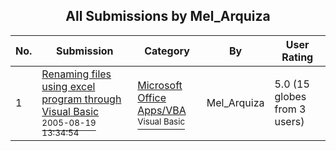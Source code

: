 ﻿<div align="center">

## All Submissions by Mel\_Arquiza

</div>

No.  | Submission | Category | By   | User Rating
---- | ---------- | -------- | ---- | -----------
1 | [Renaming files using excel program through Visual Basic<br /><sup>2005-08-19 13:34:54</sup>](https://github.com/Planet-Source-Code/mel-arquiza-renaming-files-using-excel-program-through-visual-basic__1-62294) | [Microsoft Office Apps/VBA<br /><sup>Visual Basic</sup>](../ByCategory/microsoft-office-apps-vba__1-42.md) | Mel\_Arquiza | 5.0 (15 globes from 3 users)
